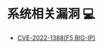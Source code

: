# 系统相关漏洞 💻

- [CVE-2022-1388(F5 BIG-IP)](https://github.com/user-error-404/WIKI-POC/blob/main/Wiki/系统漏洞/CVE-2022-1388(F5%20BIG-IP)/README.md)